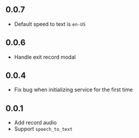 ## 0.0.7
+ Default speed to text is `en-US`

## 0.0.6
- Handle exit record modal

## 0.0.4

- Fix bug when initializing service for the first time

## 0.0.1

+ Add record audio
+ Support `speech_to_text`
